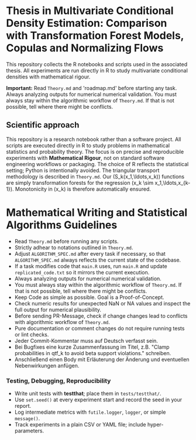 # Thesis in Multivariate Conditional Density Estimation: Comparison with Transformation Forest Models, Copulas and Normalizing Flows

This repository collects the R notebooks and scripts used in the associated thesis.  All experiments are run directly in R to study multivariate conditional densities with mathematical rigour.

**Important:** Read `Theory.md` and 'roadmap.md' before starting any task. Always analyzing outputs for numerical numerical validation. You must always stay within the algorithmic workflow of `Theory.md`. If that is not possible, tell where there might be conflicts.

## Scientific approach
This repository is a research notebook rather than a software project. All scripts are executed directly in R to study problems in mathematical statistics and probability theory. The focus is on precise and reproducible experiments with **Mathematical Rigour**, not on standard software engineering workflows or packaging. The choice of R reflects the statistical setting; Python is intentionally avoided. The triangular transport methodology is described in `Theory.md`. Our \(S_k(x_1,\ldots,x_k)\) functions are simply transformation forests for the regression \(x_k \sim x_1,\ldots,x_{k-1}\). Monotonicity in \(x_k\) is therefore automatically ensured.

# Mathematical Writing and Statistical Algorithms Guidelines

- Read `Theory.md` before running any scripts.
- Strictly adhear to notations outlined in `Theory.md`.
- Adjust `ALGORITHM_SPEC.md` after every task if necessary, so that `ALGORITHM_SPEC.md` always reflects the current state of the codebase.
- If a task modifies code that `main.R` uses, run `main.R` and update `replicated_code.txt` so it mirrors the current execution.
- Always analyzing outputs for numerical numerical validation.
- You must always stay within the algorithmic workflow of `Theory.md`. If that is not possible, tell where there might be conflicts.
- Keep Code as simple as possible. Goal is a Proof-of-Concept.
- Check numeric results for unexpected NaN or NA values and inspect the full output for numerical plausibility.
- Before sending PR-Message, check if change changes lead to conflicts with algorithmic workflow of `Theory.md`.
- Pure documentation or comment changes do not require running tests or lint checks.
- Jeder Commit-Kommentar muss auf Deutsch verfasst sein.
- Bei Bugfixes eine kurze Zusammenfassung im Titel, z.B. "Clamp probabilities in qtf_k to avoid beta support violations." schreiben.
- Anschließend einen Body mit Erläuterung der Änderung und eventuellen Nebenwirkungen anfügen.
  
### Testing, Debugging, Reproducibility

* Write unit tests with **testthat**; place them in `tests/testthat/`.
* Use `set.seed()` at every experiment start and record the seed in your report.
* Log intermediate metrics with `futile.logger`, `logger`, or simple `message()`.
* Track experiments in a plain CSV or YAML file; include hyper-parameters.
